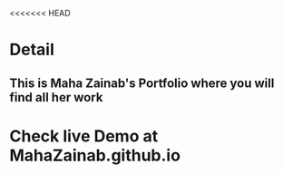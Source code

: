 <<<<<<< HEAD
# Detail
## This is Maha Zainab's Portfolio where you will find all her work

# Check live Demo at MahaZainab.github.io
